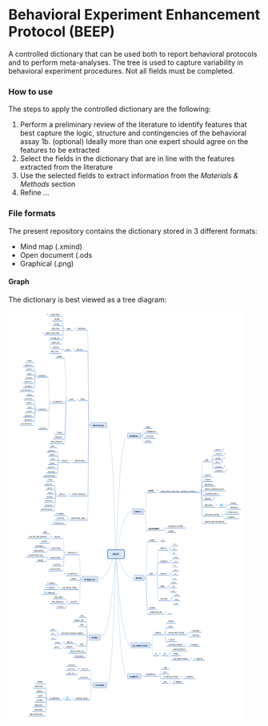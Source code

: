 # Behavioral Experiment Enhancement Protocol (BEEP)

A controlled dictionary that can be used both to report behavioral protocols and to perform meta-analyses.
The tree is used to capture variability in behavioral experiment procedures. Not all fields must be completed.

### How to use
The steps to apply the controlled dictionary are the following:
1. Perform a preliminary review of the literature to identify features that best capture the logic, structure and contingencies of the behavioral assay
1b. (optional) Ideally more than one expert should agree on the features to be extracted
2. Select the fields in the dictionary that are in line with the features extracted from the literature
3. Use the selected fields to extract information from the _Materials & Methods_ section
4. Refine ...

### File formats
The present repository contains the dictionary stored in 3 different formats:
- Mind map      (.xmind)
- Open document (.ods
- Graphical     (.png)

#### Graph
The dictionary is best viewed as a tree diagram:

![screenshot.png](screenshot.png)

